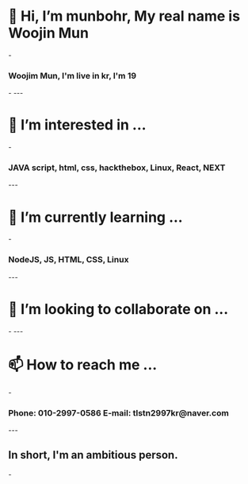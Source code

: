 <h1>👋 Hi, I’m munbohr, My real name is Woojin Mun </h1>
- <h3>Woojim Mun, I'm live in kr, I'm 19</h3>
- ---

<h1>👀 I’m interested in ... </h1> 
- <h3>JAVA script, html, css, hackthebox, Linux, React, NEXT</h3>
---
<h1>🌱 I’m currently learning ... </h1> 
- <h3>NodeJS, JS, HTML, CSS, Linux</h3>
---
<h1> 💞️ I’m looking to collaborate on ...</h1>
- 
---
<h1>📫 How to reach me ...</h1> 
- <h3>Phone: 010-2997-0586 E-mail: tlstn2997kr@naver.com</h3>
---
<h2>In short, I'm an ambitious person.</h2>
- 
<!---
munbohr/munbohr is a ✨ special ✨ repository because its `README.md` (this file) appears on your GitHub profile.
You can click the Preview link to take a look at your changes.
--->
